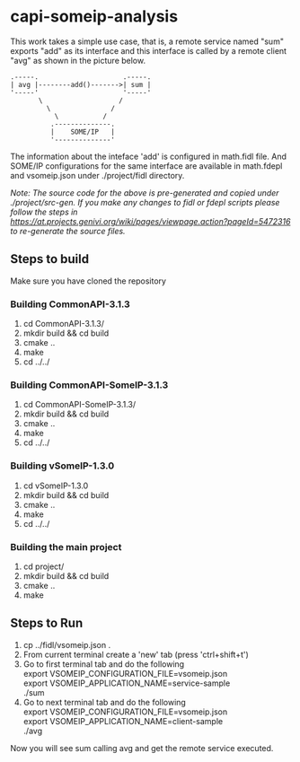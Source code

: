 # capi-someip-analysis

This work takes a simple use case, that is, a remote service named "sum" exports "add" as its interface and this interface is called by a remote client "avg" as shown in the picture below.

    .-----.                     .-----.
    | avg |--------add()------->| sum |
    '-----'                     '-----'
           \                   /
             \               /
               \           /
              .--------------.
              |    SOME/IP   |
              '--------------'
              
The information about the inteface 'add' is configured in math.fidl file. And SOME/IP configurations for the same interface are available in math.fdepl and vsomeip.json under ./project/fidl directory.

*Note: The source code for the above is pre-generated and copied under ./project/src-gen. If you make any changes to fidl or fdepl scripts please follow the steps in https://at.projects.genivi.org/wiki/pages/viewpage.action?pageId=5472316 to re-generate the source files.*


## Steps to build
Make sure you have cloned the repository

### Building CommonAPI-3.1.3
1. cd CommonAPI-3.1.3/
2. mkdir build && cd build
3. cmake ..
4. make
5. cd ../../

### Building CommonAPI-SomeIP-3.1.3
1. cd CommonAPI-SomeIP-3.1.3/
2. mkdir build && cd build
3. cmake ..
4. make
5. cd ../../

### Building vSomeIP-1.3.0
1. cd vSomeIP-1.3.0
2. mkdir build && cd build
3. cmake ..
4. make
5. cd ../../

### Building the main project
1. cd project/
2. mkdir build && cd build
3. cmake ..
4. make


## Steps to Run
1. cp ../fidl/vsomeip.json .
2. From current terminal create a 'new' tab (press 'ctrl+shift+t')
2. Go to first terminal tab and do the following  
    export VSOMEIP_CONFIGURATION_FILE=vsomeip.json  
    export VSOMEIP_APPLICATION_NAME=service-sample  
    ./sum  
3. Go to next terminal tab and do the following  
    export VSOMEIP_CONFIGURATION_FILE=vsomeip.json  
    export VSOMEIP_APPLICATION_NAME=client-sample  
    ./avg  
    
Now you will see sum calling avg and get the remote service executed.
